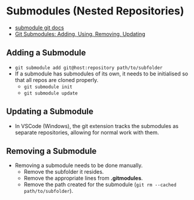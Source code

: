 # Submodules (Nested Repositories)

- [submodule git docs](https://git-scm.com/book/en/v2/Git-Tools-Submodules)
- [Git Submodules: Adding, Using, Removing, Updating](https://chrisjean.com/git-submodules-adding-using-removing-and-updating/)

## Adding a Submodule

- `git submodule add git@host:repository path/to/subfolder`
- If a submodule has submodules of its own, it needs to be initialised so that all repos are cloned properly.
  - `git submodule init`
  - `git submodule update`

## Updating a Submodule

- In VSCode (Windows), the git extension tracks the submodules as separate repositories, allowing for normal work with them.

## Removing a Submodule

- Removing a submodule needs to be done manually.
  - Remove the subfolder it resides.
  - Remove the appropriate lines from **.gitmodules**.
  - Remove the path created for the submodule (`git rm --cached path/to/subfolder`).
